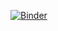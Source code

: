 [![Binder](https://mybinder.org/badge_logo.svg)](https://mybinder.org/v2/gh/Izzykojo/Jupyter_webapp_demo_rscc/main?urlpath=https%3A%2F%2Fgithub.com%2FIzzykojo%2FJupyter_webapp_demo_rscc%2Fblob%2Fmain%2FDemo.ipynb)

